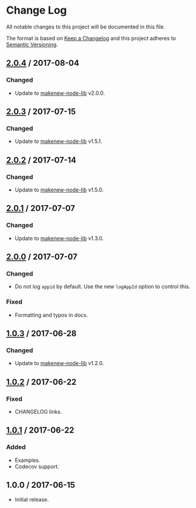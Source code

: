 # Change Log

All notable changes to this project will be documented in this file.

The format is based on [Keep a Changelog](http://keepachangelog.com/)
and this project adheres to [Semantic Versioning](http://semver.org/).

## [2.0.4] / 2017-08-04

### Changed

- Update to [makenew-node-lib] v2.0.0.

## [2.0.3] / 2017-07-15

### Changed

- Update to [makenew-node-lib] v1.5.1.

## [2.0.2] / 2017-07-14

### Changed

- Update to [makenew-node-lib] v1.5.0.

## [2.0.1] / 2017-07-07

### Changed

- Update to [makenew-node-lib] v1.3.0.

## [2.0.0] / 2017-07-07

### Changed

- Do not log `appid` by default.
  Use the new `logAppId` option to control this.

### Fixed

- Formatting and typos in docs.

## [1.0.3] / 2017-06-28

### Changed

- Update to [makenew-node-lib] v1.2.0.

## [1.0.2] / 2017-06-22

### Fixed

- CHANGELOG links.

## [1.0.1] / 2017-06-22

### Added

- Examples.
- Codecov support.

## 1.0.0 / 2017-06-15

- Initial release.

[makenew-node-lib]: https://github.com/meltwater/makenew-node-lib

[Unreleased]: https://github.com/meltwater/mlabs-logger/compare/v2.0.4...HEAD
[2.0.4]: https://github.com/meltwater/mlabs-logger/compare/v2.0.3...v2.0.4
[2.0.3]: https://github.com/meltwater/mlabs-logger/compare/v2.0.2...v2.0.3
[2.0.2]: https://github.com/meltwater/mlabs-logger/compare/v2.0.1...v2.0.2
[2.0.1]: https://github.com/meltwater/mlabs-logger/compare/v2.0.0...v2.0.1
[2.0.0]: https://github.com/meltwater/mlabs-logger/compare/v1.0.3...v2.0.0
[1.0.3]: https://github.com/meltwater/mlabs-logger/compare/v1.0.2...v1.0.3
[1.0.2]: https://github.com/meltwater/mlabs-logger/compare/v1.0.1...v1.0.2
[1.0.1]: https://github.com/meltwater/mlabs-logger/compare/v1.0.0...v1.0.1
